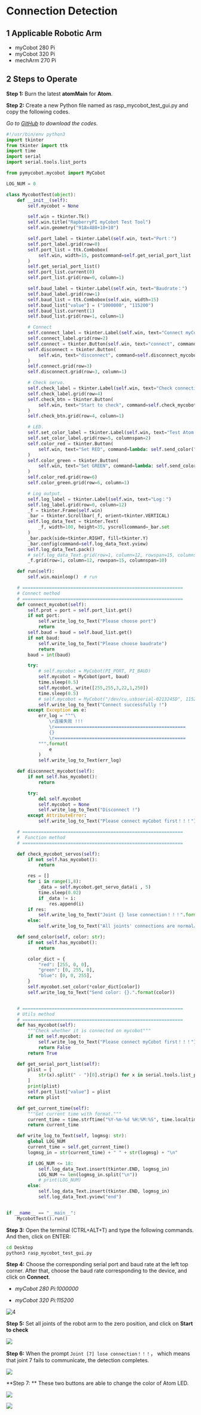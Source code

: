 # Connection Detection

## 1 Applicable Robotic Arm
- myCobot 280 Pi
- myCobot 320 Pi
- mechArm 270 Pi

## 2 Steps to Operate

**Step 1:** Burn the latest **atomMain** for **Atom**.

**Step 2:** Create a new Python file named as rasp\_mycobot\_test\_gui.py and copy the following codes.

*Go to [GitHub](https://github.com/elephantrobotics/pymycobot/tree/main/tests) to download the codes.*

```python
#!/usr/bin/env python3
import tkinter
from tkinter import ttk
import time
import serial
import serial.tools.list_ports

from pymycobot.mycobot import MyCobot

LOG_NUM = 0

class MycobotTest(object):
    def __init__(self):
        self.mycobot = None

        self.win = tkinter.Tk()
        self.win.title("RapberryPI myCobot Test Tool")
        self.win.geometry("918x480+10+10")

        self.port_label = tkinter.Label(self.win, text="Port：")
        self.port_label.grid(row=0)
        self.port_list = ttk.Combobox(
            self.win, width=15, postcommand=self.get_serial_port_list
        )
        self.get_serial_port_list()
        self.port_list.current(0)
        self.port_list.grid(row=0, column=1)

        self.baud_label = tkinter.Label(self.win, text="Baudrate：")
        self.baud_label.grid(row=1)
        self.baud_list = ttk.Combobox(self.win, width=15)
        self.baud_list["value"] = ("1000000", "115200")
        self.baud_list.current(1)
        self.baud_list.grid(row=1, column=1)

        # Connect
        self.connect_label = tkinter.Label(self.win, text="Connect myCobot：")
        self.connect_label.grid(row=2)
        self.connect = tkinter.Button(self.win, text="connect", command=self.connect_mycobot)
        self.disconnect = tkinter.Button(
            self.win, text="disconnect", command=self.disconnect_mycobot
        )
        self.connect.grid(row=3)
        self.disconnect.grid(row=3, column=1)

        # Check servo.
        self.check_label = tkinter.Label(self.win, text="Check connection：")
        self.check_label.grid(row=4)
        self.check_btn = tkinter.Button(
            self.win, text="Start to check", command=self.check_mycobot_servos
        )
        self.check_btn.grid(row=4, column=1)

        # LED.
        self.set_color_label = tkinter.Label(self.win, text="Test Atom LED：")
        self.set_color_label.grid(row=5, columnspan=2)
        self.color_red = tkinter.Button(
            self.win, text="Set RED", command=lambda: self.send_color("red")
        )
        self.color_green = tkinter.Button(
            self.win, text="Set GREEN", command=lambda: self.send_color("green")
        )
        self.color_red.grid(row=6)
        self.color_green.grid(row=6, column=1)

        # Log output.
        self.log_label = tkinter.Label(self.win, text="Log：")
        self.log_label.grid(row=0, column=12)
        _f = tkinter.Frame(self.win)
        _bar = tkinter.Scrollbar(_f, orient=tkinter.VERTICAL)
        self.log_data_Text = tkinter.Text(
            _f, width=100, height=35, yscrollcommand=_bar.set
        )
        _bar.pack(side=tkinter.RIGHT, fill=tkinter.Y)
        _bar.config(command=self.log_data_Text.yview)
        self.log_data_Text.pack()
        # self.log_data_Text.grid(row=1, column=12, rowspan=15, columnspan=10)
        _f.grid(row=1, column=12, rowspan=15, columnspan=10)

    def run(self):
        self.win.mainloop()  # run

    # ============================================================
    # Connect method
    # ============================================================
    def connect_mycobot(self):
        self.prot = port = self.port_list.get()
        if not port:
            self.write_log_to_Text("Please choose port")
            return
        self.baud = baud = self.baud_list.get()
        if not baud:
            self.write_log_to_Text("Please choose baudrate")
            return
        baud = int(baud)

        try:
            # self.mycobot = MyCobot(PI_PORT, PI_BAUD)
            self.mycobot = MyCobot(port, baud)
            time.sleep(0.5)
            self.mycobot._write([255,255,3,22,1,250])
            time.sleep(0.5)
            # self.mycobot = MyCobot("/dev/cu.usbserial-0213245D", 115200)
            self.write_log_to_Text("Connect successfully !")
        except Exception as e:
            err_log = """\
                \r连接失败 !!!
                \r=================================================
                {}
                \r=================================================
            """.format(
                e
            )
            self.write_log_to_Text(err_log)

    def disconnect_mycobot(self):
        if not self.has_mycobot():
            return

        try:
            del self.mycobot
            self.mycobot = None
            self.write_log_to_Text("Disconnect !")
        except AttributeError:
            self.write_log_to_Text("Please connect myCobot first！！！")

    # ============================================================
    #  Function method
    # ============================================================

    def check_mycobot_servos(self):
        if not self.has_mycobot():
            return

        res = []
        for i in range(1,8):
            _data = self.mycobot.get_servo_data(i , 5)
            time.sleep(0.02)
            if _data != i:
                res.append(i)
        if res:
            self.write_log_to_Text("Joint {} lose connection！！！".format(res))
        else:
            self.write_log_to_Text("All joints' connections are normal。")

    def send_color(self, color: str):
        if not self.has_mycobot():
            return

        color_dict = {
            "red": [255, 0, 0],
            "green": [0, 255, 0],
            "blue": [0, 0, 255],
        }
        self.mycobot.set_color(*color_dict[color])
        self.write_log_to_Text("Send color: {}.".format(color))


    # ============================================================
    # Utils method
    # ============================================================
    def has_mycobot(self):
        """Check whether it is connected on mycobot"""
        if not self.mycobot:
            self.write_log_to_Text("Please connect myCobot first！！！")
            return False
        return True

    def get_serial_port_list(self):
        plist = [
            str(x).split(" - ")[0].strip() for x in serial.tools.list_ports.comports()
        ]
        print(plist)
        self.port_list["value"] = plist
        return plist

    def get_current_time(self):
        """Get current time with format."""
        current_time = time.strftime("%Y-%m-%d %H:%M:%S", time.localtime(time.time()))
        return current_time

    def write_log_to_Text(self, logmsg: str):
        global LOG_NUM
        current_time = self.get_current_time()
        logmsg_in = str(current_time) + " " + str(logmsg) + "\n"

        if LOG_NUM <= 18:
            self.log_data_Text.insert(tkinter.END, logmsg_in)
            LOG_NUM += len(logmsg_in.split("\n"))
            # print(LOG_NUM)
        else:
            self.log_data_Text.insert(tkinter.END, logmsg_in)
            self.log_data_Text.yview("end")


if __name__ == "__main__":
    MycobotTest().run()

```

**Step 3:** Open the terminal (CTRL+ALT+T) and type the following commands. And then, click on ENTER:


```bash
cd Desktop
python3 rasp_mycobot_test_gui.py
```

**Step 4:** Choose the corresponding serial port and baud rate at the left top corner. After that, choose the baud rate corresponding to the device, and click on **Connect**.

-   *myCobot 280 Pi:1000000*

-   *myCobot 320 Pi:115200*

![4](../../../resourse/4-BasicApplication/4.2/4.2.4/2/4.jpg)

**Step 5:** Set all joints of the robot arm to the zero position, and click  on **Start to check**

![](../../../resourse/4-BasicApplication/4.2/4.2.4/2/7.jpg)

**Step 6:** When the prompt `Joint [7] lose connection！！！`， which means that joint 7 fails to communicate, the detection completes.

![](../../../resourse/4-BasicApplication/4.2/4.2.4/2/6.jpg)

**Step 7: ** These two buttons are able to change the color of Atom LED.

![](../../../resourse/4-BasicApplication/4.2/4.2.4/2/9.png)

![](../../../resourse/4-BasicApplication/4.2/4.2.4/2/10.png)

